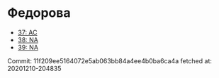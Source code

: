 # Федорова
- [37: AC](37.md)
- [38: NA](38.md)
- [39: NA](39.md)

Commit: 11f209ee5164072e5ab063bb84a4ee4b0ba6ca4a
 fetched at: 20201210-204835
